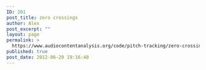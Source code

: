 ```yaml
---
ID: 201
post_title: zero crossings
author: Alex
post_excerpt: ""
layout: page
permalink: >
  https://www.audiocontentanalysis.org/code/pitch-tracking/zero-crossings/
published: true
post_date: 2012-06-20 19:16:40
---
```

<script src="https://gist-it.appspot.com/https://github.com/alexanderlerch/ACA-Code/blob/master/PitchTimeZeroCrossings.m">
</script>